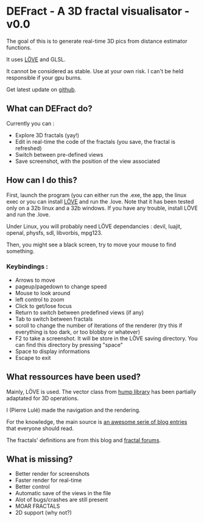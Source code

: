 DEFract - A 3D fractal visualisator - v0.0
==========================================

The goal of this is to generate real-time 3D pics from distance estimator functions.

It uses [LÖVE](https://love2d.org/) and GLSL.

It cannot be considered as stable. Use at your own risk. I can't be held responsible if your gpu burns.

Get latest update on [github](https://github.com/PierreLu/DEFract).

What can DEFract do?
--------------------

Currently you can :
 * Explore 3D fractals (yay!)
 * Edit in real-time the code of the fractals (you save, the fractal is refreshed)
 * Switch between pre-defined views
 * Save screenshot, with the position of the view associated

How can I do this?
------------------

First, launch the program (you can either run the .exe, the app, the linux exec or you can install [LÖVE](https://love2d.org/) and run the .love. Note that it has been tested only on a 32b linux and a 32b windows. If you have any trouble, install LÖVE and run the .love.

Under Linux, you will probably need LÖVE dependancies : devil, luajit, openal, physfs, sdl, libvorbis, mpg123.

Then, you might see a black screen, try to move your mouse to find something.

### Keybindings :
 * Arrows to move
 * pageup/pagedown to change speed
 * Mouse to look around
 * left control to zoom
 * Click to get/lose focus
 * Return to switch between predefined views (if any)
 * Tab to switch between fractals
 * scroll to change the number of iterations of the renderer (try this if everything is too dark, or too blobby or whatever)
 * F2 to take a screenshot. It will be store in the LÖVE saving directory. You can find this directory by pressing "space"
 * Space to display informations
 * Escape to exit

What ressources have been used?
-------------------------------

Mainly, LÖVE is used. The vector class from [hump library](vrld.github.com/hump/) has been partially adaptated for 3D operations.

I (Pierre Lulé) made the navigation and the rendering.

For the knowledge, the main source is [an awesome serie of blog entries](http://blog.hvidtfeldts.net/index.php/2011/06/distance-estimated-3d-fractals-part-i/) that everyone should read.

The fractals' definitions are from this blog and [fractal forums](www.fractalforums.com/).

What is missing?
----------------

 * Better render for screenshots
 * Faster render for real-time
 * Better control
 * Automatic save of the views in the file
 * Alot of bugs/crashes are still present
 * MOAR FRACTALS
 * 2D support (why not?)
